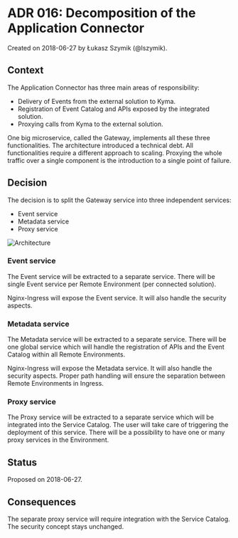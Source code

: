 # ADR 016: Decomposition of the Application Connector

Created on 2018-06-27 by Łukasz Szymik (@lszymik).

## Context

The Application Connector has three main areas of responsibility:

- Delivery of Events from the external solution to Kyma.
- Registration of Event Catalog and APIs exposed by the integrated solution.
- Proxying calls from Kyma to the external solution.

One big microservice, called the Gateway, implements all these three functionalities. The architecture introduced a technical debt. All functionalities require a different approach to scaling. Proxying the whole traffic over a single component is the introduction to a single point of failure.

## Decision

The decision is to split the Gateway service into three independent services:

- Event service
- Metadata service
- Proxy service

![Architecture](../assets/wormhole-architecture.png)

### Event service

The Event service will be extracted to a separate service. There will be single Event service per Remote Environment (per connected solution).

Nginx-Ingress will expose the Event service. It will also handle the security aspects.

### Metadata service

The Metadata service will be extracted to a separate service. There will be one global service which will handle the registration of APIs and the Event Catalog within all Remote Environments.

Nginx-Ingress will expose the Metadata service. It will also handle the security aspects. Proper path handling will ensure the separation between Remote Environments in Ingress.

### Proxy service

The Proxy service will be extracted to a separate service which will be integrated into the Service Catalog. The user will take care of triggering the deployment of this service. There will be a possibility to have one or many proxy services in the Environment.

## Status

Proposed on 2018-06-27.

## Consequences

The separate proxy service will require integration with the Service Catalog. The security concept stays unchanged.
